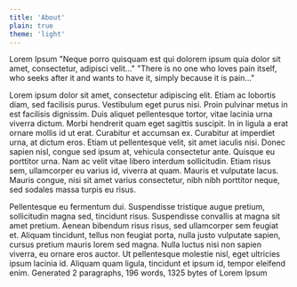 ```yaml
---
title: 'About'
plain: true
theme: 'light'
---
```

Lorem Ipsum
"Neque porro quisquam est qui dolorem ipsum quia dolor sit amet, consectetur, adipisci velit..."
"There is no one who loves pain itself, who seeks after it and wants to have it, simply because it is pain..."

Lorem ipsum dolor sit amet, consectetur adipiscing elit. Etiam ac lobortis diam, sed facilisis purus. Vestibulum eget purus nisi. Proin pulvinar metus in est facilisis dignissim. Duis aliquet pellentesque tortor, vitae lacinia urna viverra dictum. Morbi hendrerit quam eget sagittis suscipit. In in ligula a erat ornare mollis id ut erat. Curabitur et accumsan ex. Curabitur at imperdiet urna, at dictum eros. Etiam ut pellentesque velit, sit amet iaculis nisi. Donec sapien nisl, congue sed ipsum at, vehicula consectetur ante. Quisque eu porttitor urna. Nam ac velit vitae libero interdum sollicitudin. Etiam risus sem, ullamcorper eu varius id, viverra at quam. Mauris et vulputate lacus. Mauris congue, nisi sit amet varius consectetur, nibh nibh porttitor neque, sed sodales massa turpis eu risus.

Pellentesque eu fermentum dui. Suspendisse tristique augue pretium, sollicitudin magna sed, tincidunt risus. Suspendisse convallis at magna sit amet pretium. Aenean bibendum risus risus, sed ullamcorper sem feugiat et. Aliquam tincidunt, tellus non feugiat porta, nulla justo vulputate sapien, cursus pretium mauris lorem sed magna. Nulla luctus nisi non sapien viverra, eu ornare eros auctor. Ut pellentesque molestie nisl, eget ultricies ipsum lacinia id. Aliquam quam ligula, tincidunt et ipsum id, tempor eleifend enim.
Generated 2 paragraphs, 196 words, 1325 bytes of Lorem Ipsum
